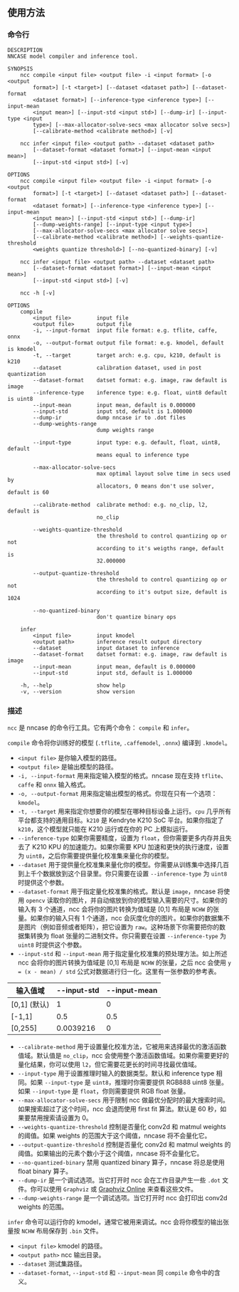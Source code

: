 ## 使用方法

### 命令行
```
DESCRIPTION
NNCASE model compiler and inference tool.

SYNOPSIS
    ncc compile <input file> <output file> -i <input format> [-o <output
        format>] [-t <target>] [--dataset <dataset path>] [--dataset-format
        <dataset format>] [--inference-type <inference type>] [--input-mean
        <input mean>] [--input-std <input std>] [--dump-ir] [--input-type <input
        type>] [--max-allocator-solve-secs <max allocator solve secs>]
        [--calibrate-method <calibrate method>] [-v]

    ncc infer <input file> <output path> --dataset <dataset path>
        [--dataset-format <dataset format>] [--input-mean <input mean>]
        [--input-std <input std>] [-v]

OPTIONS
    ncc compile <input file> <output file> -i <input format> [-o <output
        format>] [-t <target>] [--dataset <dataset path>] [--dataset-format
        <dataset format>] [--inference-type <inference type>] [--input-mean
        <input mean>] [--input-std <input std>] [--dump-ir]
        [--dump-weights-range] [--input-type <input type>]
        [--max-allocator-solve-secs <max allocator solve secs>]
        [--calibrate-method <calibrate method>] [--weights-quantize-threshold
        <weights quantize threshold>] [--no-quantized-binary] [-v]

    ncc infer <input file> <output path> --dataset <dataset path>
        [--dataset-format <dataset format>] [--input-mean <input mean>]
        [--input-std <input std>] [-v]

    ncc -h [-v]

OPTIONS
    compile
        <input file>        input file
        <output file>       output file
        -i, --input-format  input file format: e.g. tflite, caffe, onnx
        -o, --output-format output file format: e.g. kmodel, default is kmodel
        -t, --target        target arch: e.g. cpu, k210, default is k210
        --dataset           calibration dataset, used in post quantization
        --dataset-format    datset format: e.g. image, raw default is image
        --inference-type    inference type: e.g. float, uint8 default is uint8
        --input-mean        input mean, default is 0.000000
        --input-std         input std, default is 1.000000
        --dump-ir           dump nncase ir to .dot files
        --dump-weights-range
                            dump weights range

        --input-type        input type: e.g. default, float, uint8, default
                            means equal to inference type

        --max-allocator-solve-secs
                            max optimal layout solve time in secs used by
                            allocators, 0 means don't use solver, default is 60

        --calibrate-method  calibrate method: e.g. no_clip, l2, default is
                            no_clip

        --weights-quantize-threshold
                            the threshold to control quantizing op or not
                            according to it's weigths range, default is
                            32.000000

        --output-quantize-threshold
                            the threshold to control quantizing op or not
                            according to it's output size, default is 1024

        --no-quantized-binary
                            don't quantize binary ops

    infer
        <input file>        input kmodel
        <output path>       inference result output directory
        --dataset           input dataset to inference
        --dataset-format    datset format: e.g. image, raw default is image
        --input-mean        input mean, default is 0.000000
        --input-std         input std, default is 1.000000

    -h, --help              show help
    -v, --version           show version
```

### 描述

`ncc` 是 nncase 的命令行工具。它有两个命令： `compile` 和 `infer`。

`compile` 命令将你训练好的模型 (`.tflite`, `.caffemodel`, `.onnx`) 编译到 `.kmodel`。
- `<input file>` 是你输入模型的路径。
- `<output file>` 是输出模型的路径。
- `-i, --input-format` 用来指定输入模型的格式。nncase 现在支持 `tflite`、`caffe` 和 `onnx` 输入格式。
- `-o, --output-format` 用来指定输出模型的格式。你现在只有一个选项：`kmodel`。
- `-t, --target` 用来指定你想要你的模型在哪种目标设备上运行。`cpu` 几乎所有平台都支持的通用目标。`k210` 是 Kendryte K210 SoC 平台。如果你指定了 `k210`，这个模型就只能在 K210 运行或在你的 PC 上模拟运行。
- `--inference-type` 如果你需要精度，设置为 `float`，但你需要更多内存并且失去了 K210 KPU 的加速能力。如果你需要 KPU 加速和更快的执行速度，设置为 `uint8`，之后你需要提供量化校准集来量化你的模型。
- `--dataset` 用于提供量化校准集来量化你的模型。你需要从训练集中选择几百到上千个数据放到这个目录里。你只需要在设置 `--inference-type` 为 `uint8` 时提供这个参数。
- `--dataset-format` 用于指定量化校准集的格式。默认是 `image`，nncase 将使用 `opencv` 读取你的图片，并自动缩放到你的模型输入需要的尺寸。如果你的输入有 3 个通道，ncc 会将你的图片转换为值域是 [0,1] 布局是 `NCHW` 的张量。如果你的输入只有 1 个通道，ncc 会灰度化你的图片。如果你的数据集不是图片（例如音频或者矩阵），把它设置为 `raw`。这种场景下你需要把你的数据集转换为 float 张量的二进制文件。你只需要在设置 `--inference-type` 为 `uint8` 时提供这个参数。
- `--input-std` 和 `--input-mean` 用于指定量化校准集的预处理方法。如上所述 ncc 会将你的图片转换为值域是 [0,1] 布局是 `NCHW` 的张量，之后 ncc 会使用 `y = (x - mean) / std` 公式对数据进行归一化。这里有一张参数的参考表。

| 输入值域 | --input-std | --input-mean |
|-------|------------------ |------------- |
| [0,1] (默认) | 1 | 0 |
| [-1,1] | 0.5 | 0.5 |
| [0,255] | 0.0039216 | 0 |
- `--calibrate-method` 用于设置量化校准方法，它被用来选择最优的激活函数值域。默认值是 `no_clip`，ncc 会使用整个激活函数值域。如果你需要更好的量化结果，你可以使用 `l2`，但它需要花更长的时间寻找最优值域。
- `--input-type` 用于设置推理时输入的数据类型。默认和 inference type 相同。如果 `--input-type` 是 `uint8`，推理时你需要提供 RGB888 uint8 张量。如果 `--input-type` 是 `float`，你则需要提供 RGB float 张量。
- `--max-allocator-solve-secs` 用于限制 ncc 做最优分配时的最大搜索时间。如果搜索超过了这个时间，ncc 会退而使用 first fit 算法。默认是 60 秒，如果要禁用搜索请设置为 0。
- `--weights-quantize-threshold` 控制是否量化 conv2d 和 matmul weights 的阈值。如果 weights 的范围大于这个阈值，nncase 将不会量化它。
- `--output-quantize-threshold` 控制是否量化 conv2d 和 matmul weights 的阈值。如果输出的元素个数小于这个阈值，nncase 将不会量化它。
- `--no-quantized-binary` 禁用 quantized binary 算子，nncase 将总是使用 float binary 算子。
- `--dump-ir` 是一个调试选项。当它打开时 ncc 会在工作目录产生一些 `.dot` 文件。你可以使用 `Graphviz` 或 [Graphviz Online](https://dreampuf.github.io/GraphvizOnline) 来查看这些文件。
- `--dump-weights-range` 是一个调试选项。当它打开时 ncc 会打印出 conv2d weights 的范围。

`infer` 命令可以运行你的 kmodel，通常它被用来调试。ncc 会将你模型的输出张量按 `NCHW` 布局保存到 `.bin` 文件。
- `<input file>` kmodel 的路径。
- `<output path>` ncc 输出目录。
- `--dataset` 测试集路径。
- `--dataset-format`, `--input-std` 和 `--input-mean` 同 `compile` 命令中的含义。